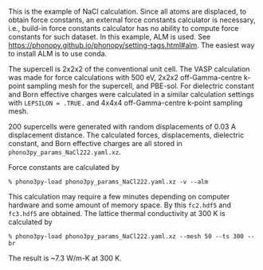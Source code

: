 This is the example of NaCl calculation. Since all atoms are displaced, to
obtain force constants, an external force constants calculator is necessary,
i.e., build-in force constants calculator has no ability to compute force
constants for such dataset. In this example, ALM is used. See
https://phonopy.github.io/phonopy/setting-tags.html#alm. The easiest way to
install ALM is to use conda.

The supercell is 2x2x2 of the conventional unit cell. The VASP calculation was
made for force calculations with 500 eV, 2x2x2 off-Gamma-centre k-point sampling
mesh for the supercell, and PBE-sol. For dielectric constant and Born effective
charges were calculated in a similar calculation settings with `LEPSILON =
.TRUE.` and 4x4x4 off-Gamma-centre k-point sampling mesh.

200 supercells were generated with random displacements of 0.03 A displacement
distance. The calculated forces, displacements, dielectric constant, and Born
effective charges are all stored in `phono3py_params_NaCl222.yaml.xz`.

Force constants are calculated by

```
% phono3py-load phono3py_params_NaCl222.yaml.xz -v --alm
```

This calculation may require a few minutes depending on computer hardware and
some amount of memory space. By this `fc2.hdf5` and `fc3.hdf5` are obtained. The
lattice thermal conductivity at 300 K is calculated by

```
% phono3py-load phono3py_params_NaCl222.yaml.xz --mesh 50 --ts 300 --br
```

The result is ~7.3 W/m-K at 300 K.
